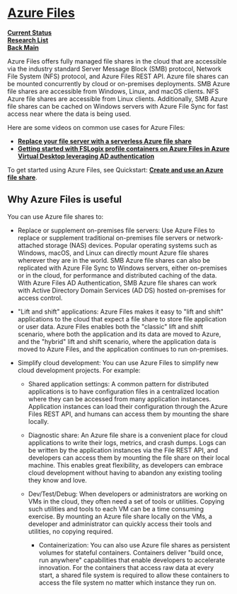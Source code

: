 # **[Azure Files](https://learn.microsoft.com/en-us/azure/storage/files/storage-files-introduction)**

**[Current Status](../../../../development/status/weekly/current_status.md)**\
**[Research List](../../../research_list.md)**\
**[Back Main](../../../../README.md)**

Azure Files offers fully managed file shares in the cloud that are accessible via the industry standard Server Message Block (SMB) protocol, Network File System (NFS) protocol, and Azure Files REST API. Azure file shares can be mounted concurrently by cloud or on-premises deployments. SMB Azure file shares are accessible from Windows, Linux, and macOS clients. NFS Azure file shares are accessible from Linux clients. Additionally, SMB Azure file shares can be cached on Windows servers with Azure File Sync for fast access near where the data is being used.

Here are some videos on common use cases for Azure Files:

- **[Replace your file server with a serverless Azure file share](https://youtu.be/H04e9AgbcSc)**
- **[Getting started with FSLogix profile containers on Azure Files in Azure Virtual Desktop leveraging AD authentication](https://www.youtube.com/embed/9S5A1IJqfOQ)**

To get started using Azure Files, see Quickstart: **[Create and use an Azure file share](https://learn.microsoft.com/en-us/azure/storage/files/storage-how-to-use-files-portal)**.

## Why Azure Files is useful

You can use Azure file shares to:

- Replace or supplement on-premises file servers:
Use Azure Files to replace or supplement traditional on-premises file servers or network-attached storage (NAS) devices. Popular operating systems such as Windows, macOS, and Linux can directly mount Azure file shares wherever they are in the world. SMB Azure file shares can also be replicated with Azure File Sync to Windows servers, either on-premises or in the cloud, for performance and distributed caching of the data. With Azure Files AD Authentication, SMB Azure file shares can work with Active Directory Domain Services (AD DS) hosted on-premises for access control.

- "Lift and shift" applications:
Azure Files makes it easy to "lift and shift" applications to the cloud that expect a file share to store file application or user data. Azure Files enables both the "classic" lift and shift scenario, where both the application and its data are moved to Azure, and the "hybrid" lift and shift scenario, where the application data is moved to Azure Files, and the application continues to run on-premises.

- Simplify cloud development:
You can use Azure Files to simplify new cloud development projects. For example:

  - Shared application settings:
    A common pattern for distributed applications is to have configuration files in a centralized location where they can be accessed from many application instances. Application instances can load their configuration through the Azure Files REST API, and humans can access them by mounting the share locally.

  - Diagnostic share:
    An Azure file share is a convenient place for cloud applications to write their logs, metrics, and crash dumps. Logs can be written by the application instances via the File REST API, and developers can access them by mounting the file share on their local machine. This enables great flexibility, as developers can embrace cloud development without having to abandon any existing tooling they know and love.

  - Dev/Test/Debug:
    When developers or administrators are working on VMs in the cloud, they often need a set of tools or utilities. Copying such utilities and tools to each VM can be a time consuming exercise. By mounting an Azure file share locally on the VMs, a developer and administrator can quickly access their tools and utilities, no copying required.

    - Containerization:
    You can also use Azure file shares as persistent volumes for stateful containers. Containers deliver "build once, run anywhere" capabilities that enable developers to accelerate innovation. For the containers that access raw data at every start, a shared file system is required to allow these containers to access the file system no matter which instance they run on.
